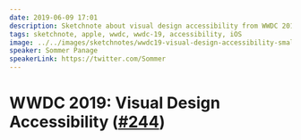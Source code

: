 ```yaml
---
date: 2019-06-09 17:01
description: Sketchnote about visual design accessibility from WWDC 2019
tags: sketchnote, apple, wwdc, wwdc-19, accessibility, iOS
image: ../../images/sketchnotes/wwdc19-visual-design-accessibility-small.jpg
speaker: Sommer Panage
speakerLink: https://twitter.com/Sommer
---
```


# WWDC 2019: Visual Design Accessibility ([#244](https://developer.apple.com/wwdc19/244))
